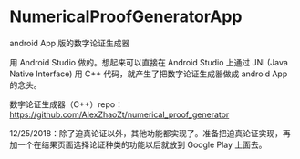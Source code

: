 # NumericalProofGeneratorApp
android App 版的数字论证生成器

用 Android Studio 做的。想起来可以直接在 Android Studio 上通过 JNI (Java Native Interface) 用 C++ 代码，就产生了把数字论证生成器做成 android App 的念头。

数字论证生成器（C++）repo：https://github.com/AlexZhaoZt/numerical_proof_generator

12/25/2018：除了迫真论证以外，其他功能都实现了。准备把迫真论证实现，再加一个在结果页面选择论证种类的功能以后就放到 Google Play 上面去。

